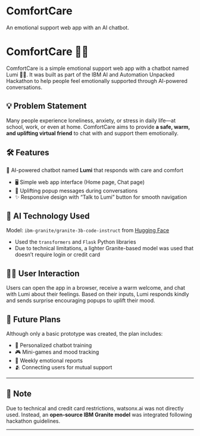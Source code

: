 # ComfortCare
An emotional support web app with an AI chatbot.
# ComfortCare 🧸💬

ComfortCare is a simple emotional support web app with a chatbot named Lumi 🤖🌸. It was built as part of the IBM AI and Automation Unpacked Hackathon to help people feel emotionally supported through AI-powered conversations.

## 💡 Problem Statement

Many people experience loneliness, anxiety, or stress in daily life—at school, work, or even at home. ComfortCare aims to provide **a safe, warm, and uplifting virtual friend** to chat with and support them emotionally.

## 🛠️ Features

🌸 AI-powered chatbot named **Lumi** that responds with care and comfort
- 🖥️ Simple web app interface (Home page, Chat page)
- 🎉 Uplifting popup messages during conversations
- ✨ Responsive design with “Talk to Lumi” button for smooth navigation

## 🧠 AI Technology Used

Model: `ibm-granite/granite-3b-code-instruct` from [Hugging Face](https://huggingface.co)
- Used the `transformers` and `Flask` Python libraries
- Due to technical limitations, a lighter Granite-based model was used that doesn’t require login or credit card

## 👩‍💻 User Interaction

Users can open the app in a browser, receive a warm welcome, and chat with Lumi about their feelings. Based on their inputs, Lumi responds kindly and sends surprise encouraging popups to uplift their mood.

## 🧪 Future Plans

Although only a basic prototype was created, the plan includes:
- 🧠 Personalized chatbot training
- 🎮 Mini-games and mood tracking
- 🧾 Weekly emotional reports
- 🫂 Connecting users for mutual support

---

## 📌 Note

Due to technical and credit card restrictions, watsonx.ai was not directly used. Instead, an **open-source IBM Granite model** was integrated following hackathon guidelines.

---
